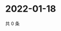 # 2022-01-18

共 0 条

<!-- BEGIN WEIBO -->
<!-- 最后更新时间 Tue Jan 18 2022 05:00:55 GMT+0800 (China Standard Time) -->

<!-- END WEIBO -->
